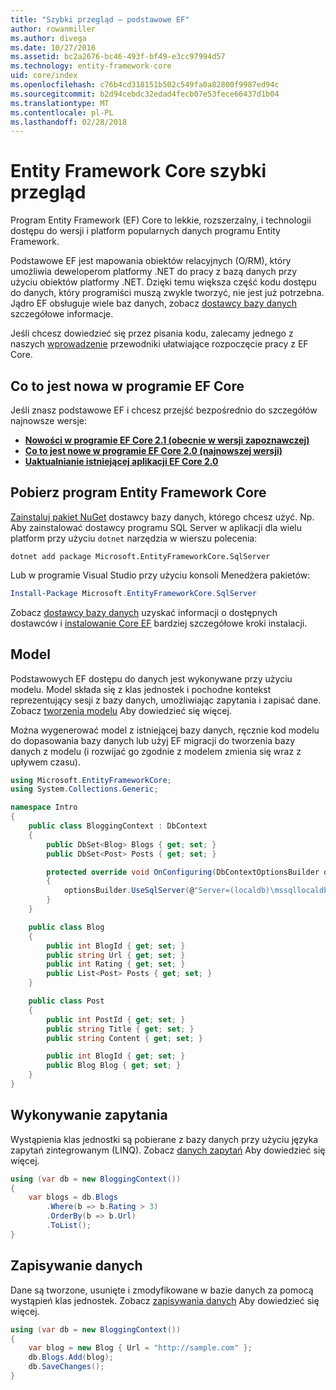 ```yaml
---
title: "Szybki przegląd — podstawowe EF"
author: rowanmiller
ms.author: divega
ms.date: 10/27/2016
ms.assetid: bc2a2676-bc46-493f-bf49-e3cc97994d57
ms.technology: entity-framework-core
uid: core/index
ms.openlocfilehash: c76b4cd318151b502c549fa0a82800f9987ed94c
ms.sourcegitcommit: b2d94cebdc32edad4fecb07e53fece66437d1b04
ms.translationtype: MT
ms.contentlocale: pl-PL
ms.lasthandoff: 02/28/2018
---
```

# <a name="entity-framework-core-quick-overview"></a>Entity Framework Core szybki przegląd

Program Entity Framework (EF) Core to lekkie, rozszerzalny, i technologii dostępu do wersji i platform popularnych danych programu Entity Framework.

Podstawowe EF jest mapowania obiektów relacyjnych (O/RM), który umożliwia deweloperom platformy .NET do pracy z bazą danych przy użyciu obiektów platformy .NET. Dzięki temu większa część kodu dostępu do danych, który programiści muszą zwykle tworzyć, nie jest już potrzebna. Jądro EF obsługuje wiele baz danych, zobacz [dostawcy bazy danych](providers/index.md) szczegółowe informacje.

Jeśli chcesz dowiedzieć się przez pisania kodu, zalecamy jednego z naszych [wprowadzenie](get-started/index.md) przewodniki ułatwiające rozpoczęcie pracy z EF Core.

## <a name="what-is-new-in-ef-core"></a>Co to jest nowa w programie EF Core

Jeśli znasz podstawowe EF i chcesz przejść bezpośrednio do szczegółów najnowsze wersje:

- **[Nowości w programie EF Core 2.1 (obecnie w wersji zapoznawczej)](xref:core/what-is-new/ef-core-2.1)**
- **[Co to jest nowe w programie EF Core 2.0 (najnowszej wersji)](xref:core/what-is-new/ef-core-2.0)**
- **[Uaktualnianie istniejącej aplikacji EF Core 2.0](xref:core/miscellaneous/1x-2x-upgrade)**


## <a name="get-entity-framework-core"></a>Pobierz program Entity Framework Core

[Zainstaluj pakiet NuGet](https://docs.nuget.org/ndocs/quickstart/use-a-package) dostawcy bazy danych, którego chcesz użyć. Np. Aby zainstalować dostawcy programu SQL Server w aplikacji dla wielu platform przy użyciu `dotnet` narzędzia w wierszu polecenia:

``` Console
dotnet add package Microsoft.EntityFrameworkCore.SqlServer
```

Lub w programie Visual Studio przy użyciu konsoli Menedżera pakietów:

``` PowerShell
Install-Package Microsoft.EntityFrameworkCore.SqlServer
```
Zobacz [dostawcy bazy danych](providers/index.md) uzyskać informacji o dostępnych dostawców i [instalowanie Core EF](get-started/install/index.md) bardziej szczegółowe kroki instalacji.

## <a name="the-model"></a>Model

Podstawowych EF dostępu do danych jest wykonywane przy użyciu modelu. Model składa się z klas jednostek i pochodne kontekst reprezentujący sesji z bazy danych, umożliwiając zapytania i zapisać dane. Zobacz [tworzenia modelu](modeling/index.md) Aby dowiedzieć się więcej.

Można wygenerować model z istniejącej bazy danych, ręcznie kod modelu do dopasowania bazy danych lub użyj EF migracji do tworzenia bazy danych z modelu (i rozwijać go zgodnie z modelem zmienia się wraz z upływem czasu).

``` csharp
using Microsoft.EntityFrameworkCore;
using System.Collections.Generic;

namespace Intro
{
    public class BloggingContext : DbContext
    {
        public DbSet<Blog> Blogs { get; set; }
        public DbSet<Post> Posts { get; set; }

        protected override void OnConfiguring(DbContextOptionsBuilder optionsBuilder)
        {
            optionsBuilder.UseSqlServer(@"Server=(localdb)\mssqllocaldb;Database=MyDatabase;Trusted_Connection=True;");
        }
    }

    public class Blog
    {
        public int BlogId { get; set; }
        public string Url { get; set; }
        public int Rating { get; set; }
        public List<Post> Posts { get; set; }
    }

    public class Post
    {
        public int PostId { get; set; }
        public string Title { get; set; }
        public string Content { get; set; }

        public int BlogId { get; set; }
        public Blog Blog { get; set; }
    }
}
```

## <a name="querying"></a>Wykonywanie zapytania

Wystąpienia klas jednostki są pobierane z bazy danych przy użyciu języka zapytań zintegrowanym (LINQ). Zobacz [danych zapytań](querying/index.md) Aby dowiedzieć się więcej.

``` csharp
using (var db = new BloggingContext())
{
    var blogs = db.Blogs
        .Where(b => b.Rating > 3)
        .OrderBy(b => b.Url)
        .ToList();
}
```

## <a name="saving-data"></a>Zapisywanie danych

Dane są tworzone, usunięte i zmodyfikowane w bazie danych za pomocą wystąpień klas jednostek. Zobacz [zapisywania danych](saving/index.md) Aby dowiedzieć się więcej.

``` csharp
using (var db = new BloggingContext())
{
    var blog = new Blog { Url = "http://sample.com" };
    db.Blogs.Add(blog);
    db.SaveChanges();
}
```
